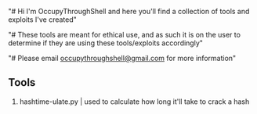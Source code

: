 "# Hi I'm OccupyThroughShell and here you'll find a collection of tools and exploits I've created"

"# These tools are meant for ethical use, and as such it is on the user to determine if they are using these tools/exploits accordingly"

"# Please email occupythroughshell@gmail.com for more information"




Tools
-----

1. hashtime-ulate.py | used to calculate how long it'll take to crack a hash
